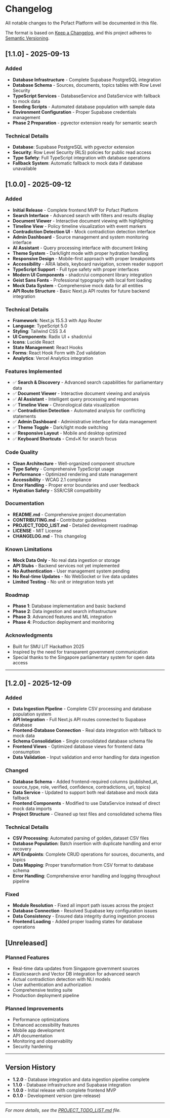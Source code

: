 # Changelog

All notable changes to the Pofact Platform will be documented in this file.

The format is based on [Keep a Changelog](https://keepachangelog.com/en/1.0.0/),
and this project adheres to [Semantic Versioning](https://semver.org/spec/v2.0.0.html).

## [1.1.0] - 2025-09-13

### Added
- **Database Infrastructure** - Complete Supabase PostgreSQL integration
- **Database Schema** - Sources, documents, topics tables with Row Level Security
- **TypeScript Services** - DatabaseService and DataService with fallback to mock data
- **Seeding Scripts** - Automated database population with sample data
- **Environment Configuration** - Proper Supabase credentials management
- **Phase 2 Preparation** - pgvector extension ready for semantic search

### Technical Details
- **Database**: Supabase PostgreSQL with pgvector extension
- **Security**: Row Level Security (RLS) policies for public read access
- **Type Safety**: Full TypeScript integration with database operations
- **Fallback System**: Automatic fallback to mock data if database unavailable

## [1.0.0] - 2025-09-12

### Added
- **Initial Release** - Complete frontend MVP for Pofact Platform
- **Search Interface** - Advanced search with filters and results display
- **Document Viewer** - Interactive document viewing with highlighting
- **Timeline View** - Policy timeline visualization with event markers
- **Contradiction Detection UI** - Mock contradiction detection interface
- **Admin Dashboard** - Source management and system monitoring interface
- **AI Assistant** - Query processing interface with document linking
- **Theme System** - Dark/light mode with proper hydration handling
- **Responsive Design** - Mobile-first approach with proper breakpoints
- **Accessibility** - ARIA labels, keyboard navigation, screen reader support
- **TypeScript Support** - Full type safety with proper interfaces
- **Modern UI Components** - shadcn/ui component library integration
- **Geist Sans Fonts** - Professional typography with local font loading
- **Mock Data System** - Comprehensive mock data for all entities
- **API Route Structure** - Basic Next.js API routes for future backend integration

### Technical Details
- **Framework**: Next.js 15.5.3 with App Router
- **Language**: TypeScript 5.0
- **Styling**: Tailwind CSS 3.4
- **UI Components**: Radix UI + shadcn/ui
- **Icons**: Lucide React
- **State Management**: React Hooks
- **Forms**: React Hook Form with Zod validation
- **Analytics**: Vercel Analytics integration

### Features Implemented
- ✅ **Search & Discovery** - Advanced search capabilities for parliamentary data
- ✅ **Document Viewer** - Interactive document viewing and analysis
- ✅ **AI Assistant** - Intelligent query processing and responses
- ✅ **Timeline View** - Chronological data visualization
- ✅ **Contradiction Detection** - Automated analysis for conflicting statements
- ✅ **Admin Dashboard** - Administrative interface for data management
- ✅ **Theme Toggle** - Dark/light mode switching
- ✅ **Responsive Layout** - Mobile and desktop optimized
- ✅ **Keyboard Shortcuts** - Cmd+K for search focus

### Code Quality
- **Clean Architecture** - Well-organized component structure
- **Type Safety** - Comprehensive TypeScript usage
- **Performance** - Optimized rendering and state management
- **Accessibility** - WCAG 2.1 compliance
- **Error Handling** - Proper error boundaries and user feedback
- **Hydration Safety** - SSR/CSR compatibility

### Documentation
- **README.md** - Comprehensive project documentation
- **CONTRIBUTING.md** - Contributor guidelines
- **PROJECT_TODO_LIST.md** - Detailed development roadmap
- **LICENSE** - MIT License
- **CHANGELOG.md** - This changelog

### Known Limitations
- **Mock Data Only** - No real data ingestion or storage
- **API Stubs** - Backend services not yet implemented
- **No Authentication** - User management system pending
- **No Real-time Updates** - No WebSocket or live data updates
- **Limited Testing** - No unit or integration tests yet

### Roadmap
- **Phase 1**: Database implementation and basic backend
- **Phase 2**: Data ingestion and search infrastructure
- **Phase 3**: Advanced features and ML integration
- **Phase 4**: Production deployment and monitoring

### Acknowledgments
- Built for SMU LIT Hackathon 2025
- Inspired by the need for transparent government communication
- Special thanks to the Singapore parliamentary system for open data access

---

## [1.2.0] - 2025-12-09

### Added
- **Data Ingestion Pipeline** - Complete CSV processing and database population system
- **API Integration** - Full Next.js API routes connected to Supabase database
- **Frontend-Database Connection** - Real data integration with fallback to mock data
- **Schema Consolidation** - Single consolidated database schema file
- **Frontend Views** - Optimized database views for frontend data consumption
- **Data Validation** - Input validation and error handling for data ingestion

### Changed
- **Database Schema** - Added frontend-required columns (published_at, source_type, role, verified, confidence, contradictions, url, topics)
- **Data Service** - Updated to support both real database and mock data fallback
- **Frontend Components** - Modified to use DataService instead of direct mock data imports
- **Project Structure** - Cleaned up test files and consolidated schema files

### Technical Details
- **CSV Processing**: Automated parsing of golden_dataset CSV files
- **Database Population**: Batch insertion with duplicate handling and error recovery
- **API Endpoints**: Complete CRUD operations for sources, documents, and topics
- **Data Mapping**: Proper transformation from CSV format to database schema
- **Error Handling**: Comprehensive error handling and logging throughout pipeline

### Fixed
- **Module Resolution** - Fixed all import path issues across the project
- **Database Connection** - Resolved Supabase key configuration issues
- **Data Consistency** - Ensured data integrity during ingestion process
- **Frontend Loading** - Added proper loading states for database operations

## [Unreleased]

### Planned Features
- Real-time data updates from Singapore government sources
- Elasticsearch and Vector DB integration for advanced search
- Actual contradiction detection with NLI models
- User authentication and authorization
- Comprehensive testing suite
- Production deployment pipeline

### Planned Improvements
- Performance optimizations
- Enhanced accessibility features
- Mobile app development
- API documentation
- Monitoring and observability
- Security hardening

---

## Version History

- **1.2.0** - Database integration and data ingestion pipeline complete
- **1.1.0** - Database infrastructure and Supabase integration
- **1.0.0** - Initial release with complete frontend MVP
- **0.1.0** - Development version (pre-release)

---

*For more details, see the [PROJECT_TODO_LIST.md](PROJECT_TODO_LIST.md) file.*
